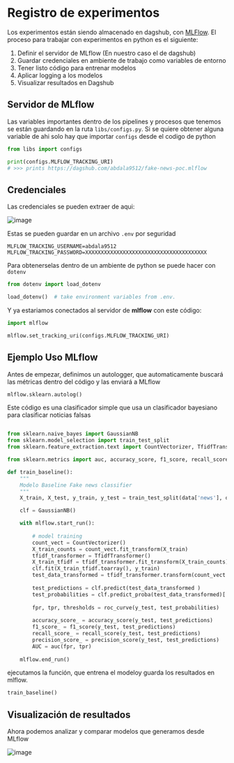 # Registro de experimentos

Los experimentos están siendo almacenado en dagshub, con [MLFlow](https://www.mlflow.org/). El proceso para trabajar con experimentos en python es el siguiente:

1. Definir el servidor de MLflow (En nuestro caso el de dagshub)
2. Guardar credenciales en ambiente de trabajo como variables de entorno
3. Tener listo código para entrenar modelos
4. Aplicar logging a los modelos
5. Visualizar resultados en Dagshub

## Servidor de MLflow

Las variables importantes dentro de los pipelines y procesos que tenemos se están guardando en la ruta `libs/configs.py`. Si se quiere obtener alguna variable de ahi solo hay que importar `configs` desde el codigo de python

```python
from libs import configs

print(configs.MLFLOW_TRACKING_URI)
# >>> prints https://dagshub.com/abdala9512/fake-news-poc.mlflow
```

## Credenciales

Las credenciales se pueden extraer de aqui:

![image](https://user-images.githubusercontent.com/42754537/229381618-0a52b16e-bd22-4ebf-873e-f2b7aa154576.png)

Estas se pueden guardar en un archivo `.env` por seguridad

```
MLFLOW_TRACKING_USERNAME=abdala9512
MLFLOW_TRACKING_PASSWORD=XXXXXXXXXXXXXXXXXXXXXXXXXXXXXXXXXXXXXXX
```

Para obtenerselas dentro de un ambiente de python se puede hacer con `dotenv`

```python
from dotenv import load_dotenv

load_dotenv()  # take environment variables from .env.
```
Y ya estariamos conectados al servidor de **mlflow** con este código:

```python
import mlflow

mlflow.set_tracking_uri(configs.MLFLOW_TRACKING_URI)
```

## Ejemplo Uso MLflow

Antes de empezar, definimos un autologger, que automaticamente buscará las métricas dentro del código y las enviará a MLflow

```python
mlflow.sklearn.autolog()
```

Este código es una clasificador simple que usa un clasificador bayesiano para clasificar noticias falsas
```python

from sklearn.naive_bayes import GaussianNB
from sklearn.model_selection import train_test_split
from sklearn.feature_extraction.text import CountVectorizer, TfidfTransformer

from sklearn.metrics import auc, accuracy_score, f1_score, recall_score, precision_score, roc_curve

def train_baseline():
    """
    Modelo Baseline Fake news classifier
    """
    X_train, X_test, y_train, y_test = train_test_split(data['news'], data['fake'], random_state = 0)

    clf = GaussianNB()

    with mlflow.start_run():
        
        # model training
        count_vect = CountVectorizer()
        X_train_counts = count_vect.fit_transform(X_train)
        tfidf_transformer = TfidfTransformer()
        X_train_tfidf = tfidf_transformer.fit_transform(X_train_counts)
        clf.fit(X_train_tfidf.toarray(), y_train)
        test_data_transformed = tfidf_transformer.transform(count_vect.transform(X_test)).toarray()
        
        test_predictions = clf.predict(test_data_transformed )
        test_probabilities = clf.predict_proba(test_data_transformed)[:,1]
        
        fpr, tpr, thresholds = roc_curve(y_test, test_probabilities)
        
        accuracy_score_ = accuracy_score(y_test, test_predictions)
        f1_score_ = f1_score(y_test, test_predictions)
        recall_score_ = recall_score(y_test, test_predictions)
        precision_score_ = precision_score(y_test, test_predictions)
        AUC = auc(fpr, tpr)
        
    mlflow.end_run()
```

ejecutamos la función, que entrena el modeloy guarda los resultados en mlflow.

```python
train_baseline()
```

## Visualización de resultados

Ahora podemos analizar y comparar modelos que generamos desde MLflow

![image](https://user-images.githubusercontent.com/42754537/229382148-50634257-022d-45db-a323-7221880a4100.png)

